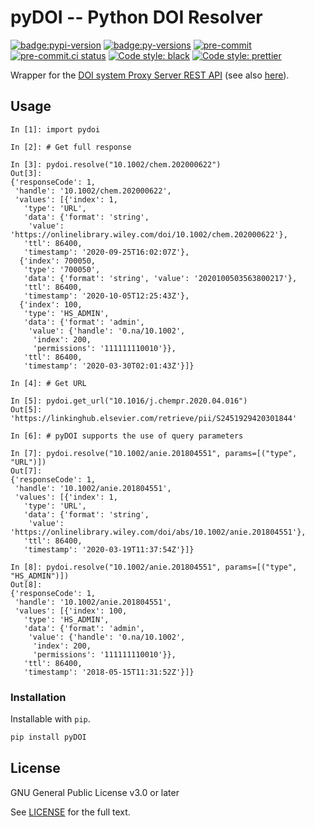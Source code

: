 # pyDOI -- Python DOI Resolver

[![badge:pypi-version](https://img.shields.io/pypi/v/pyDOI.svg)](https://pypi.org/project/pyDOI)
[![badge:py-versions](https://img.shields.io/pypi/pyversions/pyDOI.svg)](https://pypi.org/project/pyDOI)
[![pre-commit](https://img.shields.io/badge/pre--commit-enabled-brightgreen?logo=pre-commit&logoColor=white.svg)](https://github.com/pre-commit/pre-commit)
[![pre-commit.ci status](https://results.pre-commit.ci/badge/github/lcnittl/pyDOI/master.svg)](https://results.pre-commit.ci/latest/github/lcnittl/pyDOI/master)
[![Code style: black](https://img.shields.io/badge/code_style-black-000000.svg)](https://github.com/psf/black)
[![Code style: prettier](https://img.shields.io/badge/code_style-prettier-ff69b4.svg)](https://github.com/prettier/prettier)

Wrapper for the [DOI system Proxy Server REST API][api-docs] (see also
[here][api-docs2]).

## Usage

```ipython
In [1]: import pydoi

In [2]: # Get full response

In [3]: pydoi.resolve("10.1002/chem.202000622")
Out[3]:
{'responseCode': 1,
 'handle': '10.1002/chem.202000622',
 'values': [{'index': 1,
   'type': 'URL',
   'data': {'format': 'string',
    'value': 'https://onlinelibrary.wiley.com/doi/10.1002/chem.202000622'},
   'ttl': 86400,
   'timestamp': '2020-09-25T16:02:07Z'},
  {'index': 700050,
   'type': '700050',
   'data': {'format': 'string', 'value': '2020100503563800217'},
   'ttl': 86400,
   'timestamp': '2020-10-05T12:25:43Z'},
  {'index': 100,
   'type': 'HS_ADMIN',
   'data': {'format': 'admin',
    'value': {'handle': '0.na/10.1002',
     'index': 200,
     'permissions': '111111110010'}},
   'ttl': 86400,
   'timestamp': '2020-03-30T02:01:43Z'}]}

In [4]: # Get URL

In [5]: pydoi.get_url("10.1016/j.chempr.2020.04.016")
Out[5]: 'https://linkinghub.elsevier.com/retrieve/pii/S2451929420301844'

In [6]: # pyDOI supports the use of query parameters

In [7]: pydoi.resolve("10.1002/anie.201804551", params=[("type", "URL")])
Out[7]:
{'responseCode': 1,
 'handle': '10.1002/anie.201804551',
 'values': [{'index': 1,
   'type': 'URL',
   'data': {'format': 'string',
    'value': 'https://onlinelibrary.wiley.com/doi/abs/10.1002/anie.201804551'},
   'ttl': 86400,
   'timestamp': '2020-03-19T11:37:54Z'}]}

In [8]: pydoi.resolve("10.1002/anie.201804551", params=[("type", "HS_ADMIN")])
Out[8]:
{'responseCode': 1,
 'handle': '10.1002/anie.201804551',
 'values': [{'index': 100,
   'type': 'HS_ADMIN',
   'data': {'format': 'admin',
    'value': {'handle': '0.na/10.1002',
     'index': 200,
     'permissions': '111111110010'}},
   'ttl': 86400,
   'timestamp': '2018-05-15T11:31:52Z'}]}
```

### Installation

Installable with `pip`.

```cmd
pip install pyDOI
```

## License

GNU General Public License v3.0 or later

See [LICENSE][license] for the full text.

[api-docs]: https://www.doi.org/factsheets/DOIProxy.html#rest-api
[api-docs2]: https://www.doi.org/doi_handbook/3_Resolution.html#3.8.3
[license]: LICENSE
[pypi]: https://pypi.org/
